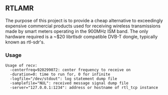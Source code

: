 ## RTLAMR
The purpose of this project is to provide a cheap alternative to exceedingly expensive commercial products used for receiving wireless transmissions made by smart meters operating in the 900MHz ISM band. The only hardware required is a ~$20 librtlsdr compatible DVB-T dongle, typically known as rtl-sdr's.

### Usage
```
Usage of recv:
  -centerfreq=920299072: center frequency to receive on
  -duration=0: time to run for, 0 for infinite
  -logfile="/dev/stdout": log statement dump file
  -samplefile="NUL": received message signal dump file
  -server="127.0.0.1:1234": address or hostname of rtl_tcp instance
```